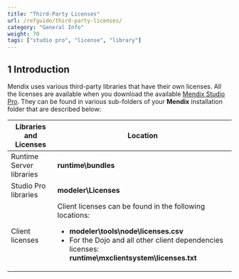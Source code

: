 ```yaml
---
title: "Third-Party Licenses"
url: /refguide/third-party-licenses/
category: "General Info"
weight: 70
tags: ["studio pro", "license", "library"]
---
```


## 1 Introduction

Mendix uses various third-party libraries that have their own licenses. All the licenses are available when you download the available [Mendix Studio Pro](https://marketplace.mendix.com/link/studiopro/). They can be found in various sub-folders of your **Mendix** installation folder that are described below:

| Libraries and Licenses   | Location                                                     |
| ------------------------ | ------------------------------------------------------------ |
| Runtime Server libraries | **runtime\bundles**                                          |
| Studio Pro libraries     | **modeler\Licenses**                                         |
| Client licenses          | Client licenses can be found in the following locations: <ul><li>**modeler\tools\node\licenses.csv**</li><li>For the Dojo and all other client dependencies licenses: **runtime\mxclientsystem\licenses.txt**</li></ul>|


